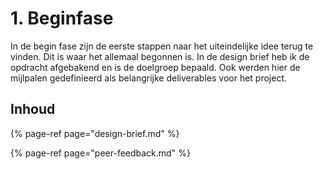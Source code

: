 # 1. Beginfase

In de begin fase zijn de eerste stappen naar het uiteindelijke idee terug te vinden. Dit is waar het allemaal begonnen is. In de design brief heb ik de opdracht afgebakend en is de doelgroep bepaald. Ook werden hier de mijlpalen gedefinieerd als belangrijke deliverables voor het project. 

## Inhoud

{% page-ref page="design-brief.md" %}

{% page-ref page="peer-feedback.md" %}

